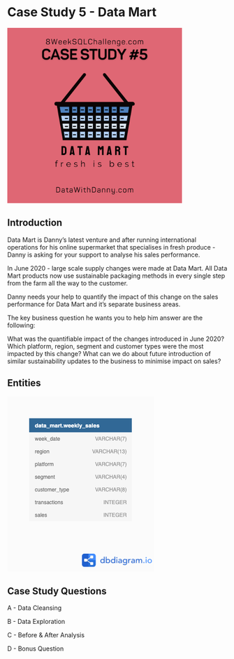 # Case Study 5 - Data Mart
<img src = "https://github.com/lion-star-gold/8-week-SQL-challenge/blob/main/Case%20Study%205%20-%20Data%20Mart/main_image.png" width = "400">

## Introduction
Data Mart is Danny’s latest venture and after running international operations for his online supermarket that specialises in fresh produce - Danny is asking for your support to analyse his sales performance.

In June 2020 - large scale supply changes were made at Data Mart. All Data Mart products now use sustainable packaging methods in every single step from the farm all the way to the customer.

Danny needs your help to quantify the impact of this change on the sales performance for Data Mart and it’s separate business areas.

The key business question he wants you to help him answer are the following:

What was the quantifiable impact of the changes introduced in June 2020?
Which platform, region, segment and customer types were the most impacted by this change?
What can we do about future introduction of similar sustainability updates to the business to minimise impact on sales?

## Entities
<img src = "https://github.com/lion-star-gold/8-week-SQL-challenge/blob/main/Case%20Study%205%20-%20Data%20Mart/table.png">

## Case Study Questions

A - Data Cleansing

B - Data Exploration

C - Before & After Analysis

D - Bonus Question
